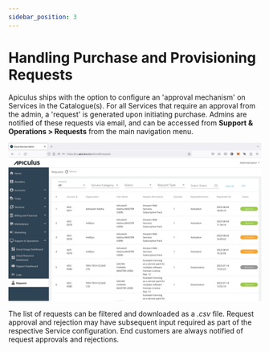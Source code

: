 ```yaml
---
sidebar_position: 3
---
```

# Handling Purchase and Provisioning Requests

Apiculus ships with the option to configure an 'approval mechanism' on Services in the Catalogue(s). For all Services that require an approval from the admin, a 'request' is generated upon initiating purchase. Admins are notified of these requests via email, and can be accessed from **Support & Operations > Requests** from the main navigation menu.

![Handling Purchase and Provisioning Requests](img/PurchaseRequests.png)

The list of requests can be filtered and downloaded as a _.csv_ file. Request approval and rejection may have subsequent input required as part of the respective Service configuration. End customers are always notified of request approvals and rejections.




